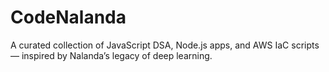 # CodeNalanda
 A curated collection of JavaScript DSA, Node.js apps, and AWS IaC scripts — inspired by Nalanda’s legacy of deep learning.
